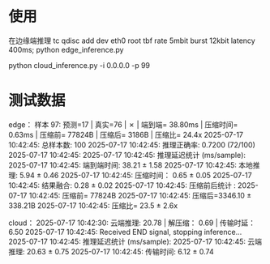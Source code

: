 # 使用
在边缘端推理
tc qdisc add dev eth0 root tbf rate 5mbit burst 12kbit latency 400ms; python edge_inference.py

python cloud_inference.py -i 0.0.0.0 -p 99

# 测试数据
edge：
样本  97: 预测=17 | 真实=76 | ✗ | 端到端= 38.80ms | 压缩时间= 0.63ms | 压缩前= 77824B | 压缩后= 3186B | 压缩比= 24.4x 
2025-07-17 10:42:45: 总样本数: 100
2025-07-17 10:42:45: 推理正确率: 0.7200 (72/100)
2025-07-17 10:42:45: 
2025-07-17 10:42:45: 推理延迟统计 (ms/sample):
2025-07-17 10:42:45: 端到端时间:      38.21 ±  1.58
2025-07-17 10:42:45: 本地推理:         5.94 ±  0.46
2025-07-17 10:42:45: 压缩时间：         0.65 ±  0.05
2025-07-17 10:42:45: 结果融合:         0.28 ±  0.02
2025-07-17 10:42:45: 压缩前后统计 :
2025-07-17 10:42:45: 压缩前= 77824B 
2025-07-17 10:42:45: 压缩后=3346.10 ± 338.21B
2025-07-17 10:42:45: 压缩比= 23.5 ±   2.6x

cloud：
2025-07-17 10:42:30: 云端推理:       20.78 | 解压缩：         0.69 | 传输时延：        6.50 
2025-07-17 10:42:45: Received END signal, stopping inference...
2025-07-17 10:42:45: 推理延迟统计 (ms/sample):
2025-07-17 10:42:45: 云端推理:      20.63 ±  0.75
2025-07-17 10:42:45: 传输时间:       6.12 ±  0.74